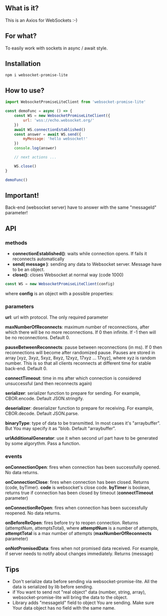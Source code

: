 ## What is it?

This is an Axios for WebSockets :-)

## For what?

To easily work with sockets in async / await style.

## Installation
```
npm i websocket-promise-lite
```

## How to use?
```javascript
import WebsocketPromiseLiteClient from 'websocket-promise-lite'

const demoFunc = async () => {
	const WS = new WebsocketPromiseLiteClient({
		url: 'wss://echo.websocket.org/'
	})
	await WS.connectionEstablished()
	const answer = await WS.send({
		myMessage: 'hello websocket!'
	})
	console.log(answer)

	// next actions ...

	WS.close()
}

demoFunc()
```
## Important!

Back-end (websocket server) have to answer with the same "messageId" parameter!

## API

### methods

- __connectionEstablished()__: waits while connection opens. If fails it reconnects automatically
- __send( message )__: sending any data to Websocket server. Message have to be an object.
- __close()__: closes Websocket at normal way (code 1000)

```javascript
const WS = new WebsocketPromiseLiteClient(config)
```
where __config__ is an object with a possible properties:

### parameters

__url__: url with protocol. The only required parameter

__maxNumberOfReconnects__: maximum number of reconnections, after which there will be no more reconnections. If 0 then infinite. If -1 then will be no reconnections. Default 0.

__pauseBetweenReconnects__: pause between reconnections (in ms). If 0 then reconnections will become after randomized pause. Pauses are stored in array [xyz, 3xyz, 5xyz, 8xyz, 12xyz, 17xyz ... 17xyz], where xyz is random number. This is so that all clients reconnects at different time for stable back-end. Default 0.

__connectTimeout__: time in ms after which connection is considered unsuccessful (and then reconnects again)

__serializer__: serializer function to prepare for sending. For example, CBOR.encode. Default JSON.stringify.

__deserializer__: deserializer function to prepare for receiving. For example, CBOR.decode. Default JSON.parse.

__binaryType__: type of data to be transmitted. In most cases it's "arraybuffer". But You may specify it as "blob. Default "arraybuffer".

__urlAdditionalGenerator__: use it when second url part have to be generated by some algorythm. Pass a function.

### events

__onConnectionOpen__: fires when connection has been successfully opened. No data returns.

__onConnectionClose__: fires when connection has been closed. Returns (code, byTimer). __code__ is websocket's close code. __byTimer__ is boolean, returns true if connection has been closed by timeout (__connectTimeout__ parameter)

__onConnectionReOpen__: fires when connection has been successfully reopened. No data returns.

__onBeforeReOpen__: fires before try to reopen connection. Returns (attemptNum, attemptsTotal), where __attemptNum__ is a number of attempts, __attemptTotal__ is a max number of attempts (__maxNumberOfReconnects__ parameter)

__onNotPromisedData__: fires when not promised data received. For example, if server needs to notify about changes immediately. Returns (message)

## Tips

- Don't serialize data before sending via websocket-promise-lite. All the data is serialized by lib before sending.
- if You want to send not "real object" data (number, string, array), websocket-promise-lite will bring the data to the object.
- Library adds "messageId" field to object You are sending. Make sure Your data object has no field with the same name.
